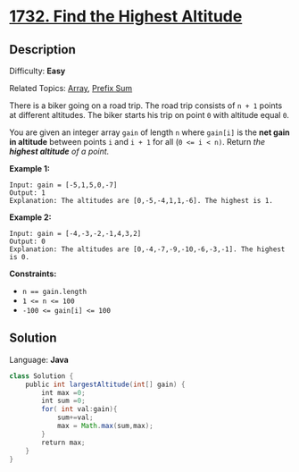 # [1732\. Find the Highest Altitude](https://leetcode.com/problems/find-the-highest-altitude/)

## Description

Difficulty: **Easy**  

Related Topics: [Array](https://leetcode.com/tag/array/), [Prefix Sum](https://leetcode.com/tag/prefix-sum/)


There is a biker going on a road trip. The road trip consists of `n + 1` points at different altitudes. The biker starts his trip on point `0` with altitude equal `0`.

You are given an integer array `gain` of length `n` where `gain[i]` is the **net gain in altitude** between points `i`​​​​​​ and `i + 1` for all (`0 <= i < n)`. Return _the **highest altitude** of a point._

**Example 1:**

```
Input: gain = [-5,1,5,0,-7]
Output: 1
Explanation: The altitudes are [0,-5,-4,1,1,-6]. The highest is 1.
```

**Example 2:**

```
Input: gain = [-4,-3,-2,-1,4,3,2]
Output: 0
Explanation: The altitudes are [0,-4,-7,-9,-10,-6,-3,-1]. The highest is 0.
```

**Constraints:**

*   `n == gain.length`
*   `1 <= n <= 100`
*   `-100 <= gain[i] <= 100`


## Solution

Language: **Java**

```java
class Solution {
    public int largestAltitude(int[] gain) {
        int max =0;
        int sum =0;
        for( int val:gain){
            sum+=val;
            max = Math.max(sum,max);
        }
        return max;
    }
}
```